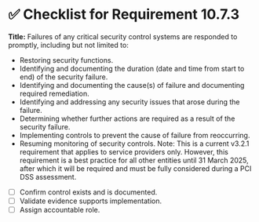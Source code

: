 # ✅ Checklist for Requirement 10.7.3

**Title:** Failures of any critical security control systems are responded to promptly, including but not limited to:
- Restoring security functions. 
- Identifying and documenting the duration (date and time from start to end) of the security failure. 
- Identifying and documenting the cause(s) of failure and documenting required remediation. 
- Identifying and addressing any security issues that arose during the failure. 
- Determining whether further actions are required as a result of the security failure. 
- Implementing controls to prevent the cause of failure from reoccurring. 
- Resuming monitoring of security controls. Note: This is a current v3.2.1 requirement that applies to service providers only. However, this requirement is a best practice for all other entities until 31 March 2025, after which it will be required and must be fully considered during a PCI DSS assessment.

- [ ] Confirm control exists and is documented.
- [ ] Validate evidence supports implementation.
- [ ] Assign accountable role.
